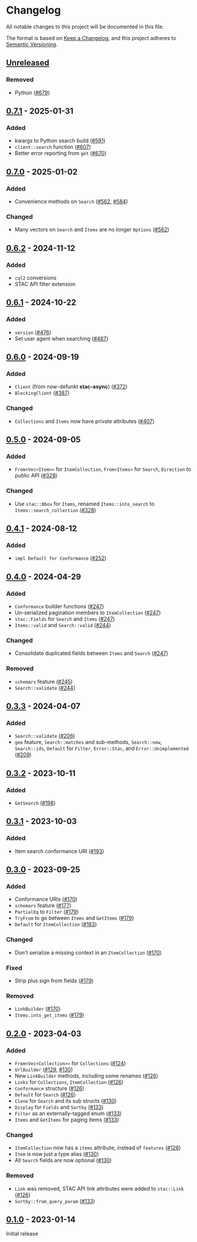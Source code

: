# Changelog

All notable changes to this project will be documented in this file.

The format is based on [Keep a Changelog](https://keepachangelog.com/en/1.0.0/), and this project adheres to [Semantic Versioning](https://semver.org/spec/v2.0.0.html).

## [Unreleased]

### Removed

- Python ([#679](https://github.com/stac-utils/rustac/pull/679))

## [0.7.1] - 2025-01-31

### Added

- kwargs to Python search build ([#591](https://github.com/stac-utils/rustac/pull/591))
- `client::search` function ([#607](https://github.com/stac-utils/rustac/pull/607))
- Better error reporting from `get` ([#670](https://github.com/stac-utils/rustac/pull/670))

## [0.7.0] - 2025-01-02

### Added

- Convenience methods on `Search` ([#562](https://github.com/stac-utils/rustac/pull/562), [#584](https://github.com/stac-utils/rustac/pull/584))

### Changed

- Many vectors on `Search` and `Items` are no longer `Options` ([#562](https://github.com/stac-utils/rustac/pull/562))

## [0.6.2] - 2024-11-12

### Added

- `cql2` conversions
- STAC API filter extension

## [0.6.1] - 2024-10-22

### Added

- `version` ([#476](https://github.com/stac-utils/rustac/pull/476))
- Set user agent when searching ([#487](https://github.com/stac-utils/rustac/pull/487))

## [0.6.0] - 2024-09-19

### Added

- `Client` (from now-defunkt **stac-async**) ([#372](https://github.com/stac-utils/rustac/pull/372))
- `BlockingClient` ([#387](https://github.com/stac-utils/rustac/pull/387))

### Changed

- `Collections` and `Items` now have private attributes ([#407](https://github.com/stac-utils/rustac/pull/407))

## [0.5.0] - 2024-09-05

### Added

- `From<Vec<Item>>` for `ItemCollection`, `From<Items>` for `Search`, `Direction` to public API ([#328](https://github.com/stac-utils/rustac/pull/328))

### Changed

- Use `stac::Bbox` for `Items`, renamed `Items::into_search` to `Items::search_collection` ([#328](https://github.com/stac-utils/rustac/pull/328))

## [0.4.1] - 2024-08-12

### Added

- `impl Default for Conformance` ([#252](https://github.com/stac-utils/rustac/pull/252))

## [0.4.0] - 2024-04-29

### Added

- `Conformance` builder functions ([#247](https://github.com/stac-utils/rustac/pull/247))
- Un-serialized pagination members to `ItemCollection` ([#247](https://github.com/stac-utils/rustac/pull/247))
- `stac::Fields` for `Search` and `Items` ([#247](https://github.com/stac-utils/rustac/pull/247))
- `Items::valid` and `Search::valid` ([#244](https://github.com/stac-utils/rustac/pull/244))

### Changed

- Consolidate duplicated fields between `Items` and `Search` ([#247](https://github.com/stac-utils/rustac/pull/247))

### Removed

- `schemars` feature ([#245](https://github.com/stac-utils/rustac/pull/245))
- `Search::validate` ([#244](https://github.com/stac-utils/rustac/pull/244))

## [0.3.3] - 2024-04-07

### Added

- `Search::validate` ([#206](https://github.com/stac-utils/rustac/pull/206))
- `geo` feature, `Search::matches` and sub-methods, `Search::new`, `Search::ids`, `Default` for `Filter`, `Error::Stac`, and `Error::Unimplemented` ([#209](https://github.com/stac-utils/rustac/pull/209))

## [0.3.2] - 2023-10-11

### Added

- `GetSearch` ([#198](https://github.com/stac-utils/rustac/pull/198))

## [0.3.1] - 2023-10-03

### Added

- Item search conformance URI ([#193](https://github.com/stac-utils/rustac/pull/193))

## [0.3.0] - 2023-09-25

### Added

- Conformance URIs ([#170](https://github.com/stac-utils/rustac/pull/170))
- `schemars` feature ([#177](https://github.com/stac-utils/rustac/pull/177))
- `PartialEq` to `Filter` ([#179](https://github.com/stac-utils/rustac/pull/179))
- `TryFrom` to go between `Items` and `GetItems` ([#179](https://github.com/stac-utils/rustac/pull/179))
- `Default` for `ItemCollection` ([#183](https://github.com/stac-utils/rustac/pull/183))

### Changed

- Don't serialize a missing context in an `ItemCollection` ([#170](https://github.com/stac-utils/rustac/pull/170))

### Fixed

- Strip plus sign from fields ([#179](https://github.com/stac-utils/rustac/pull/179))

### Removed

- `LinkBuilder` ([#170](https://github.com/stac-utils/rustac/pull/170))
- `Items.into_get_items` ([#179](https://github.com/stac-utils/rustac/pull/179))

## [0.2.0] - 2023-04-03

### Added

- `From<Vec<Collection>>` for `Collections` ([#124](https://github.com/stac-utils/rustac/pull/124))
- `UrlBuilder` ([#129](https://github.com/stac-utils/rustac/pull/129), [#130](https://github.com/stac-utils/rustac/pull/130))
- New `LinkBuilder` methods, including some renames ([#126](https://github.com/stac-utils/rustac/pull/126))
- `Links` for `Collections`, `ItemCollection` ([#126](https://github.com/stac-utils/rustac/pull/126))
- `Conformance` structure ([#126](https://github.com/stac-utils/rustac/pull/126))
- `Default` for `Search` ([#126](https://github.com/stac-utils/rustac/pull/126))
- `Clone` for `Search` and its sub structs ([#130](https://github.com/stac-utils/rustac/pull/130))
- `Display` for `Fields` and `Sortby` ([#133](https://github.com/stac-utils/rustac/pull/133))
- `Filter` as an externally-tagged enum ([#133](https://github.com/stac-utils/rustac/pull/133))
- `Items` and `GetItems` for paging items ([#133](https://github.com/stac-utils/rustac/pull/133))

### Changed

- `ItemCollection` now has a `items` attribute, instead of `features` ([#126](https://github.com/stac-utils/rustac/pull/126))
- `Item` is now just a type alias ([#130](https://github.com/stac-utils/rustac/pull/130))
- All `Search` fields are now optional ([#130](https://github.com/stac-utils/rustac/pull/130))

### Removed

- `Link` was removed, STAC API link attributes were added to `stac::Link` ([#126](https://github.com/stac-utils/rustac/pull/126))
- `Sortby::from_query_param` ([#133](https://github.com/stac-utils/rustac/pull/133))

## [0.1.0] - 2023-01-14

Initial release

[unreleased]: https://github.com/stac-utils/rustac/compare/stac-api-v0.7.1...main
[0.7.1]: https://github.com/stac-utils/rustac/compare/stac-api-v0.7.0...stac-api-v0.7.1
[0.7.0]: https://github.com/stac-utils/rustac/compare/stac-api-v0.6.2...stac-api-v0.7.0
[0.6.2]: https://github.com/stac-utils/rustac/compare/stac-api-v0.6.1...stac-api-v0.6.2
[0.6.1]: https://github.com/stac-utils/rustac/compare/stac-api-v0.6.0...stac-api-v0.6.1
[0.6.0]: https://github.com/stac-utils/rustac/compare/stac-api-v0.5.0...stac-api-v0.6.0
[0.5.0]: https://github.com/stac-utils/rustac/compare/stac-api-v0.4.1...stac-api-v0.5.0
[0.4.1]: https://github.com/stac-utils/rustac/compare/stac-api-v0.4.0...stac-api-v0.4.1
[0.4.0]: https://github.com/stac-utils/rustac/compare/stac-api-v0.3.3...stac-api-v0.4.0
[0.3.3]: https://github.com/stac-utils/rustac/compare/stac-api-v0.3.2...stac-api-v0.3.3
[0.3.2]: https://github.com/stac-utils/rustac/compare/stac-api-v0.3.1...stac-api-v0.3.2
[0.3.1]: https://github.com/stac-utils/rustac/compare/stac-api-v0.3.0...stac-api-v0.3.1
[0.3.0]: https://github.com/stac-utils/rustac/compare/stac-api-v0.2.0...stac-api-v0.3.0
[0.2.0]: https://github.com/stac-utils/rustac/compare/stac-api-v0.1.0...stac-api-v0.2.0
[0.1.0]: https://github.com/stac-utils/rustac/releases/tag/stac-api-v0.1.0

<!-- markdownlint-disable-file MD024 -->
